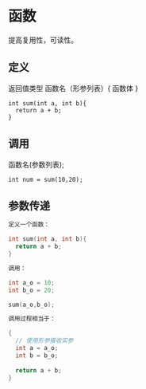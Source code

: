 # 函数

提高复用性，可读性。

## 定义

返回值类型 函数名（形参列表）{
  函数体
}

```
int sum(int a, int b){
  return a + b;
}
```
## 调用

函数名(参数列表);

```
int num = sum(10,20);
```

## 参数传递

```c
定义一个函数：

int sum(int a, int b){
  return a + b;
}

调用：

int a_o = 10;
int b_o = 20;

sum(a_o,b_o);

调用过程相当于：

{
  // 使用形参接收实参
  int a = a_o;
  int b = b_o;
  
  return a + b;
}

```